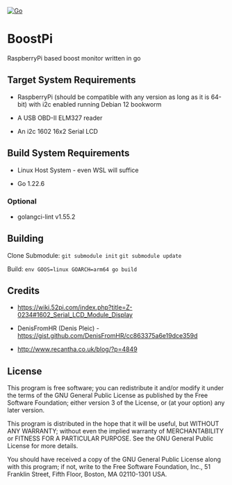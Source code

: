 [![Go](https://github.com/hamburgertrain/BoostPi/actions/workflows/go.yml/badge.svg)](https://github.com/hamburgertrain/BoostPi/actions/workflows/go.yml)

# BoostPi
RaspberryPi based boost monitor written in go

## Target System Requirements
- RaspberryPi (should be compatible with any version as long as it is 64-bit) with i2c enabled running Debian 12 bookworm

- A USB OBD-II ELM327 reader

- An i2c 1602 16x2 Serial LCD

## Build System Requirements
- Linux Host System - even WSL will suffice

- Go 1.22.6

### Optional

- golangci-lint v1.55.2

## Building
Clone Submodule:
`git submodule init`
`git submodule update`

Build:
`env GOOS=linux GOARCH=arm64 go build`

## Credits
- https://wiki.52pi.com/index.php?title=Z-0234#1602_Serial_LCD_Module_Display

- DenisFromHR (Denis Pleic) - https://gist.github.com/DenisFromHR/cc863375a6e19dce359d

- http://www.recantha.co.uk/blog/?p=4849

## License
This program is free software; you can redistribute it and/or modify it under the terms of the GNU General Public License as published by the Free Software Foundation; either version 3 of the License, or (at your option) any later version.

This program is distributed in the hope that it will be useful, but WITHOUT ANY WARRANTY; without even the implied warranty of MERCHANTABILITY or FITNESS FOR A PARTICULAR PURPOSE. See the GNU General Public License for more details.

You should have received a copy of the GNU General Public License along with this program; if not, write to the Free Software Foundation, Inc., 51 Franklin Street, Fifth Floor, Boston, MA 02110-1301 USA.